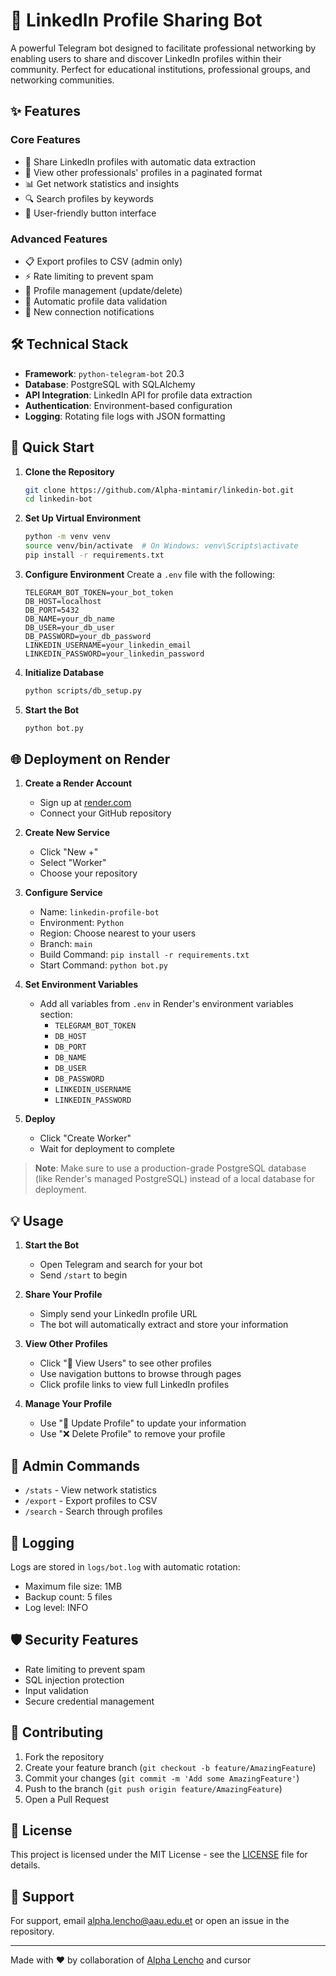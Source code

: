 # 🤖 LinkedIn Profile Sharing Bot

A powerful Telegram bot designed to facilitate professional networking by enabling users to share and discover LinkedIn profiles within their community. Perfect for educational institutions, professional groups, and networking communities.

## ✨ Features

### Core Features

- 🔄 Share LinkedIn profiles with automatic data extraction
- 👥 View other professionals' profiles in a paginated format
- 📊 Get network statistics and insights
- 🔍 Search profiles by keywords
- 📱 User-friendly button interface

### Advanced Features

- 📋 Export profiles to CSV (admin only)
- ⚡ Rate limiting to prevent spam
- 🔐 Profile management (update/delete)
- 🎯 Automatic profile data validation
- 📢 New connection notifications

## 🛠 Technical Stack

- **Framework**: `python-telegram-bot` 20.3
- **Database**: PostgreSQL with SQLAlchemy
- **API Integration**: LinkedIn API for profile data extraction
- **Authentication**: Environment-based configuration
- **Logging**: Rotating file logs with JSON formatting

## 🚀 Quick Start

1. **Clone the Repository**

   ```bash
   git clone https://github.com/Alpha-mintamir/linkedin-bot.git
   cd linkedin-bot
   ```

2. **Set Up Virtual Environment**

   ```bash
   python -m venv venv
   source venv/bin/activate  # On Windows: venv\Scripts\activate
   pip install -r requirements.txt
   ```

3. **Configure Environment**
   Create a `.env` file with the following:

   ```env
   TELEGRAM_BOT_TOKEN=your_bot_token
   DB_HOST=localhost
   DB_PORT=5432
   DB_NAME=your_db_name
   DB_USER=your_db_user
   DB_PASSWORD=your_db_password
   LINKEDIN_USERNAME=your_linkedin_email
   LINKEDIN_PASSWORD=your_linkedin_password
   ```

4. **Initialize Database**

   ```bash
   python scripts/db_setup.py
   ```

5. **Start the Bot**
   ```bash
   python bot.py
   ```

## 🌐 Deployment on Render

1. **Create a Render Account**

   - Sign up at [render.com](https://render.com)
   - Connect your GitHub repository

2. **Create New Service**

   - Click "New +"
   - Select "Worker"
   - Choose your repository

3. **Configure Service**

   - Name: `linkedin-profile-bot`
   - Environment: `Python`
   - Region: Choose nearest to your users
   - Branch: `main`
   - Build Command: `pip install -r requirements.txt`
   - Start Command: `python bot.py`

4. **Set Environment Variables**

   - Add all variables from `.env` in Render's environment variables section:
     - `TELEGRAM_BOT_TOKEN`
     - `DB_HOST`
     - `DB_PORT`
     - `DB_NAME`
     - `DB_USER`
     - `DB_PASSWORD`
     - `LINKEDIN_USERNAME`
     - `LINKEDIN_PASSWORD`

5. **Deploy**
   - Click "Create Worker"
   - Wait for deployment to complete

> **Note**: Make sure to use a production-grade PostgreSQL database (like Render's managed PostgreSQL) instead of a local database for deployment.

## 💡 Usage

1. **Start the Bot**

   - Open Telegram and search for your bot
   - Send `/start` to begin

2. **Share Your Profile**

   - Simply send your LinkedIn profile URL
   - The bot will automatically extract and store your information

3. **View Other Profiles**

   - Click "👥 View Users" to see other profiles
   - Use navigation buttons to browse through pages
   - Click profile links to view full LinkedIn profiles

4. **Manage Your Profile**
   - Use "🔄 Update Profile" to update your information
   - Use "❌ Delete Profile" to remove your profile

## 🔧 Admin Commands

- `/stats` - View network statistics
- `/export` - Export profiles to CSV
- `/search` - Search through profiles

## 📝 Logging

Logs are stored in `logs/bot.log` with automatic rotation:

- Maximum file size: 1MB
- Backup count: 5 files
- Log level: INFO

## 🛡️ Security Features

- Rate limiting to prevent spam
- SQL injection protection
- Input validation
- Secure credential management

## 🤝 Contributing

1. Fork the repository
2. Create your feature branch (`git checkout -b feature/AmazingFeature`)
3. Commit your changes (`git commit -m 'Add some AmazingFeature'`)
4. Push to the branch (`git push origin feature/AmazingFeature`)
5. Open a Pull Request

## 📄 License

This project is licensed under the MIT License - see the [LICENSE](LICENSE) file for details.

## 👥 Support

For support, email alpha.lencho@aau.edu.et or open an issue in the repository.

---

Made with ❤️ by collaboration of [Alpha Lencho](https://github.com/Alpha-mintamir) and cursor
